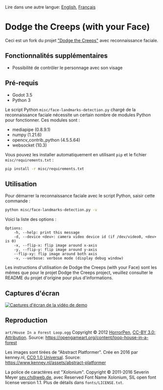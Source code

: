 Lire dans une autre langue: [English](README.md), [Français](README_fr.md)

# Dodge the Creeps (with your Face)

Ceci est un fork du projet ["Dodge the Creeps"](https://github.com/godotengine/godot-demo-projects/tree/master/2d/dodge_the_creeps) avec reconnaissance faciale.

## Fonctionnalités supplémentaires

* Possibilité de contrôler le personnage avec son visage

## Pré-requis

* Godot 3.5
* Python 3

Le script Python `misc/face-landmarks-detection.py` chargé de la reconnaissance faciale nécessite un certain nombre de modules Python pour fonctionner. Ces modules sont :

* mediapipe (0.8.9.1)
* numpy (1.21.6)
* opencv_contrib_python (4.5.5.64)
* websocket (10.3)

Vous pouvez les installer automatiquement en utilisant `pip` et le fichier `misc/requirements.txt` :

```bash
pip install -r misc/requirements.txt
```

## Utilisation

Pour démarrer la reconnaissance faciale avec le script Python, saisir cette commande :

```bash
python misc/face-landmarks-detection.py -v
```

Voici la liste des options :
```text
Options:
    -h, --help: print this message
    -d, --device <dev>: camera video device id (if /dev/video0, <dev> is 0)
    -x, --flip-x: flip image around x-axis
    -y, --flip-y: flip image around y-axis
    --flip-xy: flip image around both axis
    -v, --verbose: verbose mode (display debug window)
```

Les instructions d'utilisation de Dodge the Creeps (with your Face) sont les mêmes que pour le projet Dodge the Creeps project, veuillez consulter le README du projet d'origine pour plus d'informations.

## Captures d'écran

[![Captures d'écran de la vidéo de demo](https://img.youtube.com/vi/z8E0HyJvxQ0/0.jpg)](https://youtu.be/z8E0HyJvxQ0)

## Reproduction

`art/House In a Forest Loop.ogg` Copyright &copy; 2012 [HorrorPen](https://opengameart.org/users/horrorpen), [CC-BY 3.0: Attribution](http://creativecommons.org/licenses/by/3.0/). Source: https://opengameart.org/content/loop-house-in-a-forest

Les images sont tirées de "Abstract Platformer". Crée en 2016 par kenney.nl, [CC0 1.0 Universal](http://creativecommons.org/publicdomain/zero/1.0/). Source: https://www.kenney.nl/assets/abstract-platformer

La police de caractères est "Xolonium". Copyright &copy; 2011-2016 Severin Meyer <sev.ch@web.de>, avec Reserved Font Name Xolonium, SIL open font license version 1.1. Plus de détails dans `fonts/LICENSE.txt`.
